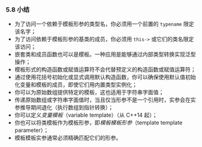 ### 5.8    小结

+ 为了访问一个依赖于模板形参的类型名，你必须用一个前置的 `typename` 限定该名字；
+ 为了访问依赖于模板形参的基类的成员，你必须用 `this->` 或它们的类名限定该访问；
+ 嵌套类和成员函数也可以是模板。一种应用是能够通过内部类型转换实现泛型操作；
+ 模板形式的构造函数或赋值运算符不会代替预定义的构造函数或赋值运算符；
+ 通过使用花括号初始化或显式调用默认构造函数，你可以确保使用默认值初始化变量和模板的成员，即使它们用内置类型实例化；
+ 你可以为原始数组提供特定的模板，这也适用于字符串字面值；
+ 传递原始数组或字符串字面值时，当且仅当形参不是一个引用时，实参会在实参推导期间退化（执行数组到指针转换）；
+ 你可以定义*变量模板*（variable template）（从 C++14 起）；
+ 你也可以将类模板作为模板形参，即*模板模板形参*（template template parameter）；
+ 模板模板实参通常必须精确匹配它们的形参。

